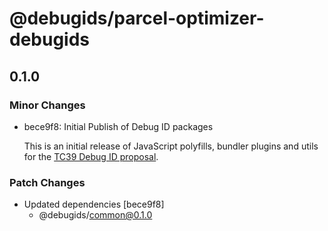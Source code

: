 # @debugids/parcel-optimizer-debugids

## 0.1.0

### Minor Changes

- bece9f8: Initial Publish of Debug ID packages

  This is an initial release of JavaScript polyfills, bundler plugins and utils
  for the [TC39 Debug ID
  proposal](https://github.com/tc39/source-map/blob/main/proposals/debug-id.md).

### Patch Changes

- Updated dependencies [bece9f8]
  - @debugids/common@0.1.0
